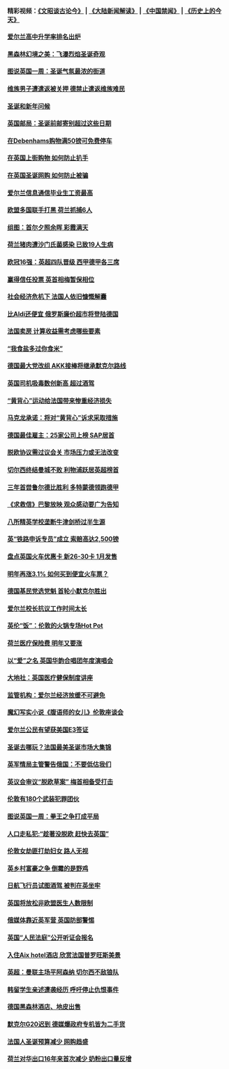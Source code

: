 #### 精彩视频：[《文昭谈古论今》](https://github.com/gfw-breaker/wenzhao/blob/master/README.md?t=12141531) | [《大陆新闻解读》](https://github.com/gfw-breaker/ntdtv-comedy/blob/master/README.md?t=12141531) | [《中国禁闻》](https://github.com/gfw-breaker/ntdtv-news/blob/master/README.md?t=12141531) | [《历史上的今天》](https://github.com/gfw-breaker/today-in-history/blob/master/README.md?t=12141531) 

#### [爱尔兰高中升学率排名出炉](../pages/nsc974/n10910761.md?t=12141531) 

#### [黑森林幻境之美：飞瀑烈焰圣诞奇观](../pages/nsc974/n10909442.md?t=12141531) 

#### [图说英国一周：圣诞气氛最浓的街道](../pages/nsc974/n10909173.md?t=12141531) 

#### [维族男子遭遣返被关押 德禁止遣返维族难民](../pages/nsc974/n10908943.md?t=12141531) 

#### [圣诞和新年问候](../pages/nsc974/n10909160.md?t=12141531) 

#### [英国邮局：圣诞前邮寄别超过这些日期](../pages/nsc974/n10909151.md?t=12141531) 

#### [在Debenhams购物满50镑可免费停车](../pages/nsc974/n10909136.md?t=12141531) 

#### [在英国上街购物 如何防止扒手](../pages/nsc974/n10909106.md?t=12141531) 

#### [在英国圣诞网购 如何防止被骗](../pages/nsc974/n10909085.md?t=12141531) 

#### [爱尔兰信息通信毕业生工资最高](../pages/nsc974/n10908531.md?t=12141531) 

#### [欧盟多国联手打黑 荷兰抓捕6人](../pages/nsc974/n10908389.md?t=12141531) 

#### [组图：首尔夕照余晖 彩霞满天](../pages/nsc974/n10908293.md?t=12141531) 

#### [荷兰猪肉遭沙门氏菌感染 已致19人生病](../pages/nsc974/n10908299.md?t=12141531) 

#### [欧冠16强：英超四队晋级 西甲德甲各三席](../pages/nsc974/n10907296.md?t=12141531) 

#### [赢得信任投票 英首相梅暂保相位](../pages/nsc974/n10907229.md?t=12141531) 

#### [社会经济危机下 法国人依旧慷慨解囊](../pages/nsc974/n10906090.md?t=12141531) 

#### [比Aldi还便宜 俄罗斯廉价超市将登陆德国](../pages/nsc974/n10905994.md?t=12141531) 

#### [法国卖房 计算收益需考虑哪些要素](../pages/nsc974/n10906125.md?t=12141531) 

#### [“我食盐多过你食米”](../pages/nsc974/n10905976.md?t=12141531) 

#### [德国最大党改组 AKK接棒将继承默克尔路线](../pages/nsc974/n10904680.md?t=12141531) 

#### [英国司机吸毒数创新高 超过酒驾](../pages/nsc974/n10904490.md?t=12141531) 

#### [“黄背心”运动给法国带来惨重经济损失](../pages/nsc974/n10904100.md?t=12141531) 

#### [马克龙承诺：将对“黄背心”诉求采取措施](../pages/nsc974/n10904057.md?t=12141531) 

#### [德国最佳雇主：25家公司上榜 SAP居首](../pages/nsc974/n10903789.md?t=12141531) 

#### [脱欧协议需过议会关 市场压力或无法改变](../pages/nsc974/n10901979.md?t=12141531) 

#### [切尔西终结曼城不败 利物浦跃居英超榜首](../pages/nsc974/n10900582.md?t=12141531) 

#### [三年首尝鲁尔德比胜利 多特蒙德领跑德甲](../pages/nsc974/n10900592.md?t=12141531) 

#### [《求救信》巴黎放映 观众感动要广为告知](../pages/nsc974/n10900019.md?t=12141531) 

#### [八所精英学校垄断牛津剑桥过半生源](../pages/nsc974/n10899861.md?t=12141531) 

#### [英“铁路申诉专员”成立 索赔高达2,500镑](../pages/nsc974/n10899001.md?t=12141531) 

#### [盘点英国火车优惠卡 新26-30卡 1月发售](../pages/nsc974/n10898992.md?t=12141531) 

#### [明年再涨3.1%   如何买到便宜火车票？](../pages/nsc974/n10898985.md?t=12141531) 

#### [德国基民党选党魁 首轮小默克尔胜出](../pages/nsc974/n10897678.md?t=12141531) 

#### [爱尔兰校长抗议工作时间太长](../pages/nsc974/n10897164.md?t=12141531) 

#### [英伦“饭”：伦敦的火锅专场Hot Pot](../pages/nsc974/n10897146.md?t=12141531) 

#### [荷兰医疗保险费 明年又要涨](../pages/nsc974/n10897113.md?t=12141531) 

#### [以“爱”之名 英国华韵合唱团年度演唱会](../pages/nsc974/n10897132.md?t=12141531) 

#### [大地社：英国医疗健保制度讲座](../pages/nsc974/n10897109.md?t=12141531) 

#### [监管机构：爱尔兰经济放缓不可避免](../pages/nsc974/n10897047.md?t=12141531) 

#### [魔幻写实小说《腹语师的女儿》伦敦座谈会](../pages/nsc974/n10897070.md?t=12141531) 

#### [爱尔兰公民有望获美国E3签证](../pages/nsc974/n10896956.md?t=12141531) 

#### [圣诞去哪玩？法国最美圣诞市场大集锦](../pages/nsc974/n10895365.md?t=12141531) 

#### [英军情局主管警告俄国：不要低估我们](../pages/nsc974/n10895238.md?t=12141531) 

#### [英议会审议“脱欧草案” 梅首相备受打击](../pages/nsc974/n10895260.md?t=12141531) 

#### [伦敦有180个武装犯罪团伙](../pages/nsc974/n10895487.md?t=12141531) 

#### [图说英国一周：拳王之争打成平局](../pages/nsc974/n10895330.md?t=12141531) 

#### [人口走私犯:“趁著没脱欧 赶快去英国”](../pages/nsc974/n10895316.md?t=12141531) 

#### [伦敦女劫匪打劫妇女 路人无视](../pages/nsc974/n10895309.md?t=12141531) 

#### [英乡村富豪之争  倒霉的是野鸡](../pages/nsc974/n10895305.md?t=12141531) 

#### [日航飞行员试图酒驾  被判在英坐牢](../pages/nsc974/n10895291.md?t=12141531) 

#### [英国将放松非欧盟医生人数限制](../pages/nsc974/n10895286.md?t=12141531) 

#### [俄媒体靠近英军营 英国防部警惕](../pages/nsc974/n10895265.md?t=12141531) 

#### [英国“人民法庭”公开听证会报名](../pages/nsc974/n10895219.md?t=12141531) 

#### [入住Aix hotel酒店 欣赏法国普罗旺斯美景](../pages/nsc974/n10894800.md?t=12141531) 

#### [英超：曼联主场平阿森纳 切尔西不敌狼队](../pages/nsc974/n10893786.md?t=12141531) 

#### [韩留学生亲述遭袭经历 呼吁停止仇恨事件](../pages/nsc974/n10893538.md?t=12141531) 

#### [德国黑森林酒店、地皮出售](../pages/nsc974/n10893286.md?t=12141531) 

#### [默克尔G20迟到 德媒爆政府专机皆为二手货](../pages/nsc974/n10892503.md?t=12141531) 

#### [法国人圣诞预算减少 网购趋盛](../pages/nsc974/n10892541.md?t=12141531) 

#### [荷兰对华出口16年来首次减少 奶粉出口量反增](../pages/nsc974/n10892601.md?t=12141531) 

